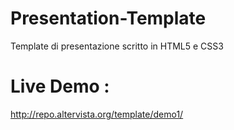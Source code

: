 # Presentation-Template
Template di presentazione scritto in HTML5 e CSS3


# Live Demo :

http://repo.altervista.org/template/demo1/
